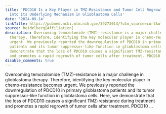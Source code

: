 ```yaml
---
title: 'PDCD10 Is a Key Player in TMZ-Resistance and Tumor Cell Regrowth: Insights
  into Its Underlying Mechanism in Glioblastoma Cells'
date: '2024-09-14'
linkTitle: https://pubmed.ncbi.nlm.nih.gov/39273014/?utm_source=curl&utm_medium=rss&utm_campaign=pubmed-2&utm_content=1FakS-2QOkCT8HsMOQP1bCRQ4YzyumYOmxmF0moLsQ3dFB1E9V&fc=20220326224207&ff=20240914193229&v=2.18.0.post9+e462414
source: heidelberg[Affiliation]
description: Overcoming temozolomide (TMZ)-resistance is a major challenge in glioblastoma
  therapy. Therefore, identifying the key molecular player in chemo-resistance becomes
  urgent. We previously reported the downregulation of PDCD10 in primary glioblastoma
  patients and its tumor suppressor-like function in glioblastoma cells. Here, we
  demonstrate that the loss of PDCD10 causes a significant TMZ-resistance during treatment
  and promotes a rapid regrowth of tumor cells after treatment. PDCD10 ...
disable_comments: true
---
```

Overcoming temozolomide (TMZ)-resistance is a major challenge in glioblastoma therapy. Therefore, identifying the key molecular player in chemo-resistance becomes urgent. We previously reported the downregulation of PDCD10 in primary glioblastoma patients and its tumor suppressor-like function in glioblastoma cells. Here, we demonstrate that the loss of PDCD10 causes a significant TMZ-resistance during treatment and promotes a rapid regrowth of tumor cells after treatment. PDCD10 ...